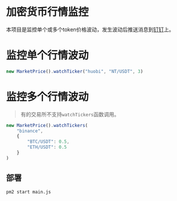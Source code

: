 # 加密货币行情监控
本项目是监控单个或多个token价格波动，发生波动后推送消息到[钉钉](https://open.dingtalk.com/document/robots/custom-robot-access)上。

# 监控单个行情波动
```javascript
new MarketPrice().watchTicker("huobi", "NT/USDT", 3)
```

# 监控多个行情波动
> 有的交易所不支持`watchTickers`函数调用。
```javascript
new MarketPrice().watchTickers(
    "binance",
    {
        "BTC/USDT": 0.5,
        "ETH/USDT": 0.5
    }
)
```

## 部署 
```
pm2 start main.js
```